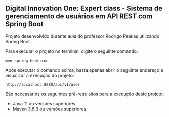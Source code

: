 <h2>Digital Innovation One: Expert class -  Sistema de gerenciamento de usuários em API REST com Spring Boot</h2>

Projeto desenvolvido durante aula do professor Rodrigo Peleias utilizando Spring Boot.

Para executar o projeto no terminal, digite o seguinte comando:

```shell script
mvn spring-boot:run 
```

Após executar o comando acima, basta apenas abrir o seguinte endereço e visualizar a execução do projeto:

```
http://localhost:8080/api/v1/user
```


São necessários os seguintes pré-requisitos para a execução deste projeto:

* Java 11 ou versões superiores.
* Maven 3.6.3 ou versões superiores.


